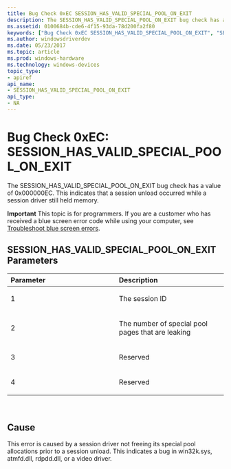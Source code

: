 ```yaml
---
title: Bug Check 0xEC SESSION_HAS_VALID_SPECIAL_POOL_ON_EXIT
description: The SESSION_HAS_VALID_SPECIAL_POOL_ON_EXIT bug check has a value of 0x000000EC. This indicates that a session unload occurred while a session driver still held memory.
ms.assetid: 0100684b-cde6-4f15-93da-78d200fa2f80
keywords: ["Bug Check 0xEC SESSION_HAS_VALID_SPECIAL_POOL_ON_EXIT", "SESSION_HAS_VALID_SPECIAL_POOL_ON_EXIT"]
ms.author: windowsdriverdev
ms.date: 05/23/2017
ms.topic: article
ms.prod: windows-hardware
ms.technology: windows-devices
topic_type:
- apiref
api_name:
- SESSION_HAS_VALID_SPECIAL_POOL_ON_EXIT
api_type:
- NA
---
```


# Bug Check 0xEC: SESSION\_HAS\_VALID\_SPECIAL\_POOL\_ON\_EXIT


The SESSION\_HAS\_VALID\_SPECIAL\_POOL\_ON\_EXIT bug check has a value of 0x000000EC. This indicates that a session unload occurred while a session driver still held memory.

**Important** This topic is for programmers. If you are a customer who has received a blue screen error code while using your computer, see [Troubleshoot blue screen errors](http://windows.microsoft.com/windows-10/troubleshoot-blue-screen-errors).

## SESSION\_HAS\_VALID\_SPECIAL\_POOL\_ON\_EXIT Parameters


<table>
<colgroup>
<col width="50%" />
<col width="50%" />
</colgroup>
<thead>
<tr class="header">
<th align="left">Parameter</th>
<th align="left">Description</th>
</tr>
</thead>
<tbody>
<tr class="odd">
<td align="left"><p>1</p></td>
<td align="left"><p>The session ID</p></td>
</tr>
<tr class="even">
<td align="left"><p>2</p></td>
<td align="left"><p>The number of special pool pages that are leaking</p></td>
</tr>
<tr class="odd">
<td align="left"><p>3</p></td>
<td align="left"><p>Reserved</p></td>
</tr>
<tr class="even">
<td align="left"><p>4</p></td>
<td align="left"><p>Reserved</p></td>
</tr>
</tbody>
</table>

 

Cause
-----

This error is caused by a session driver not freeing its special pool allocations prior to a session unload. This indicates a bug in win32k.sys, atmfd.dll, rdpdd.dll, or a video driver.

 

 




